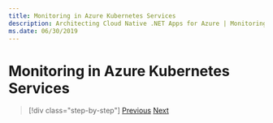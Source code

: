 ```yaml
---
title: Monitoring in Azure Kubernetes Services
description: Architecting Cloud Native .NET Apps for Azure | Monitoring in Azure Kubernetes Services
ms.date: 06/30/2019
---
```

# Monitoring in Azure Kubernetes Services


>[!div class="step-by-step"]
>[Previous](logging.md)
>[Next](../index.md)
